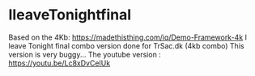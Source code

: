 # IleaveTonightfinal
Based on the 4Kb: https://madethisthing.com/iq/Demo-Framework-4k
I leave Tonight final combo version done for TrSac.dk (4kb combo) 
This version is very buggy...  The youtube version : https://youtu.be/Lc8xDvCeIUk
